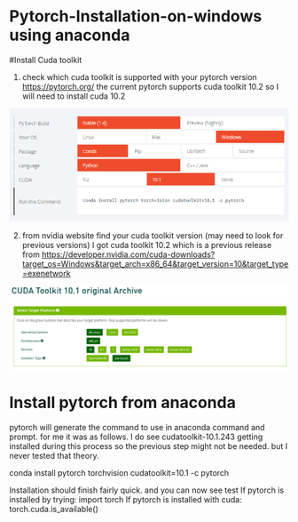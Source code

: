 # Pytorch-Installation-on-windows using anaconda

#Install Cuda toolkit
1. check which cuda toolkit is supported with your pytorch version https://pytorch.org/
the current pytorch supports cuda toolkit 10.2 so I will need to install cuda 10.2

![](pytoch.PNG)

2. from nvidia website find your cuda toolkit version (may need to look for previous versions)
I got cuda toolkit 10.2 which is a previous release from https://developer.nvidia.com/cuda-downloads?target_os=Windows&target_arch=x86_64&target_version=10&target_type=exenetwork

![](cudatoolkit.PNG)

# Install pytorch from anaconda

pytorch will generate the command to use in anaconda command and prompt. for me it was as follows. I do see cudatoolkit-10.1.243 getting installed during this process so the previous step might not be needed. but I never tested that theory.

conda install pytorch torchvision cudatoolkit=10.1 -c pytorch

Installation should finish fairly quick. and you can now see test 
If pytorch is installed by trying: import torch
If pytorch is installed with cuda: torch.cuda.is_available()


